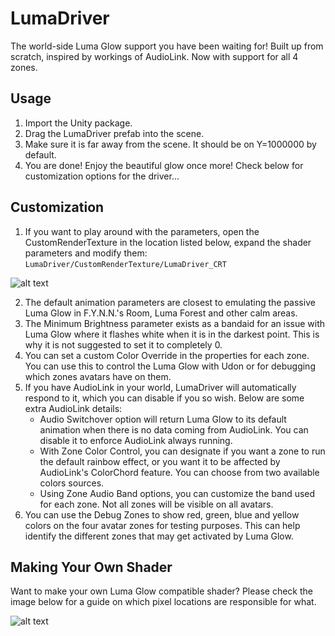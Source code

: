 # LumaDriver

The world-side Luma Glow support you have been waiting for!
Built up from scratch, inspired by workings of AudioLink. Now with
support for all 4 zones.

## Usage
1. Import the Unity package.
2. Drag the LumaDriver prefab into the scene.
3. Make sure it is far away from the scene. It should be on Y=1000000 by default.
4. You are done! Enjoy the beautiful glow once more! Check below for customization options for the driver...

## Customization
1. If you want to play around with the parameters, open the CustomRenderTexture in the location listed below, expand the shader parameters and modify them: `LumaDriver/CustomRenderTexture/LumaDriver_CRT`

![alt text](http://.png "LumaDriver parameters")

2. The default animation parameters are closest to emulating the passive Luma Glow in F.Y.N.N.'s Room, Luma Forest and other calm areas.
3. The Minimum Brightness parameter exists as a bandaid for an issue with Luma Glow where it flashes white when it is in the darkest point. This is why it is not suggested to set it to completely 0.
4. You can set a custom Color Override in the properties for each zone. You can use this to control the Luma Glow with Udon or for debugging which zones avatars have on them.
5. If you have AudioLink in your world, LumaDriver will automatically respond to it, which you can disable if you so wish. Below are some extra AudioLink details:
    - Audio Switchover option will return Luma Glow to its default animation when there is no data coming from AudioLink. You can disable it to enforce AudioLink always running.
    - With Zone Color Control, you can designate if you want a zone to run the default rainbow effect, or you want it to be affected by AudioLink's ColorChord feature. You can choose from two available colors sources.
    - Using Zone Audio Band options, you can customize the band used for each zone. Not all zones will be visible on all avatars.
6. You can use the Debug Zones to show red, green, blue and yellow colors on the four avatar zones for testing purposes. This can help identify the different zones that may get activated by Luma Glow.

## Making Your Own Shader
Want to make your own Luma Glow compatible shader? Please check the image below for a guide on which pixel locations are responsible for what.

![alt text](http://.png "Luma Glow control texture")